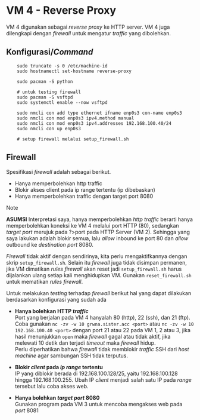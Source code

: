# VM 4 - Reverse Proxy

VM 4 digunakan sebagai *reverse proxy* ke HTTP server. VM 4 juga dilengkapi dengan *firewall* untuk mengatur *traffic* yang dibolehkan.

## Konfigurasi/*Command*
```
    sudo truncate -s 0 /etc/machine-id
    sudo hostnamectl set-hostname reverse-proxy

    sudo pacman -S python

    # untuk testing firewall
    sudo pacman -S vsftpd
    sudo systemctl enable --now vsftpd

    sudo nmcli con add type ethernet ifname enp0s3 con-name enp0s3
    sudo nmcli con mod enp0s3 ipv4.method manual 
    sudo nmcli con mod enp0s3 ipv4.addresses 192.168.100.40/24
    sudo nmcli con up enp0s3

    # setup firewall melalui setup_firewall.sh
```

## Firewall
Spesifikasi *firewall* adalah sebagai berikut.
- Hanya memperbolehkan http traffic 
- Blokir akses client pada ip range tertentu (ip dibebaskan)
- Hanya memperbolehkan traffic dengan target port 8080

>[!note]
>**ASUMSI**
>Interpretasi saya, hanya memperbolehkan *http traffic* berarti hanya memperbolehkan koneksi ke VM 4 melalui port HTTP (80), sedangkan *target port* merujuk pada ?>port pada HTTP Server (VM 2). Sehingga yang saya lakukan adalah blokir semua, lalu *allow* inbound ke port 80 dan *allow* outbound ke *destination port* 8080.

*Firewall* tidak aktif dengan sendirinya, kita perlu mengaktifkannya dengan skrip `setup_firewall.sh`. Selain itu *firewall* juga tidak disimpan permanen, jika VM dimatikan *rules firewall* akan reset jadi `setup_firewall.sh` harus dijalankan ulang setiap kali menghidupkan VM. Gunakan `reset_firewall.sh` untuk mematikan *rules firewall*.


Untuk melakukan *testing* terhadap *firewall* berikut hal yang dapat dilakukan berdasarkan konfigurasi yang sudah ada <br>

- **Hanya bolehkan HTTP *traffic*** <br>
Port yang berjalan pada VM 4 hanyalah 80 (http), 22 (ssh), dan 21 (ftp). <br>
Coba gunakan `nc -zv -w 10 grwna.sister.acc <port>` atau `nc -zv -w 10 192.168.100.40 <port>` dengan port 21 atau 22 pada VM 1, 2 atau 3, jika hasil menunjukkan `open` maka *firewall* gagal atau tidak aktif, jika melewati 10 detik dan terjadi *timeout* maka *firewall* hidup. <br>
Perlu diperhatikan bahwa *firewall* tidak memblokir *traffic* SSH dari *host machine* agar sambungan SSH tidak terputus.

- **Blokir *client* pada *ip range* tertentu** <br>
IP yang diblokir berada di 192.168.100.128/25, yaitu 192.168.100.128 hingga 192.168.100.255. Ubah IP *client* menjadi salah satu IP pada *range* tersebut lalu coba akses web.

- **Hanya bolehkan *target port* 8080** <br>
Gunakan program pada VM 3 untuk mencoba mengakses web pada *port* 8081
